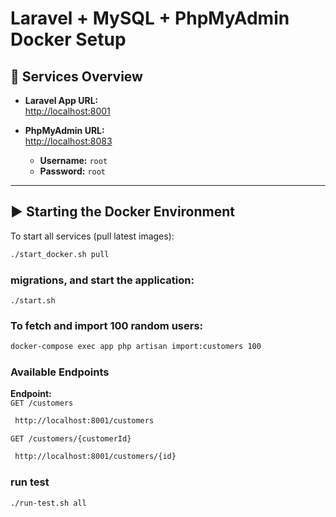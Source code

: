 # Laravel + MySQL + PhpMyAdmin Docker Setup

## 🔧 Services Overview

- **Laravel App URL:**  
  [http://localhost:8001](http://localhost:8001)

- **PhpMyAdmin URL:**  
  [http://localhost:8083](http://localhost:8083)
  - **Username:** `root`
  - **Password:** `root`

---

## ▶️ Starting the Docker Environment

To start all services (pull latest images):

```bash
./start_docker.sh pull
```

###  migrations, and start the application:
```
./start.sh
```
  

### To fetch and import 100 random users:

```bash
docker-compose exec app php artisan import:customers 100

```


### Available Endpoints

**Endpoint:**  
`GET /customers`

```bash
 http://localhost:8001/customers
```

`GET /customers/{customerId}`

```bash
 http://localhost:8001/customers/{id}
```

### run test

```bash
./run-test.sh all
```
